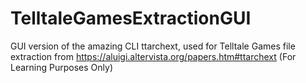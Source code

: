 # TelltaleGamesExtractionGUI
GUI version of the amazing CLI ttarchext, used for Telltale Games file extraction from https://aluigi.altervista.org/papers.htm#ttarchext (For Learning Purposes Only)
